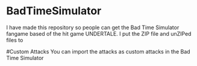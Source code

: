 # BadTimeSimulator
I have made this repository so people can get the Bad Time Simulator fangame based of the hit game UNDERTALE.
I put the ZIP file and unZIPed files to

#Custom Attacks
You can import the attacks as custom attacks in the Bad Time Simulator
